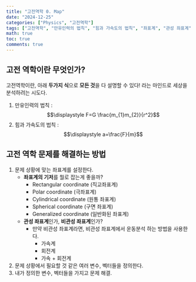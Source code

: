 ```yaml
---
title: "고전역학 0. Map"
date: "2024-12-25"
categories: ["Physics", "고전역학"]
tags: ["고전역학", "만유인력의 법칙", "힘과 가속도의 법칙", "좌표계", "관성 좌표계", "비관성 좌표계", "문제 해결", "변수 정의"]
math: true
toc: true
comments: true
---
```


## 고전 역학이란 무엇인가?

고전역학이란, 아래 **두가지 식**으로 **모든 것**을 다 설명할 수 있다! 라는 마인드로 세상을 분석하려는 시도다.

1. 만유인력의 법칙 : $$\displaystyle F=G \frac{m_{1}m_{2}}{r^2}$$
2. 힘과 가속도의 법칙 : $$\displaystyle a=\frac{F}{m}$$

## 고전 역학 문제를 해결하는 방법

1. 문제 상황에 맞는 좌표계를 설정한다.
	- **좌표계의 기저**를 뭘로 잡는게 좋을까?
		- Rectangular coordinate (직교좌표계)
		- Polar coordinate (극좌표계)
		- Cylindrical coordinate (원통 좌표계)
		- Spherical coordinate (구면 좌표계)
		- Generalized coordinate (일반화된 좌표계)
	- **관성 좌표계**인가, **비관성 좌표계**인가?
		- 만약 비관성 좌표계라면, 비관성 좌표계에서 운동분석 하는 방법을 사용한다.
			- 가속계
			- 회전계
			- 가속 + 회전계
2. 문제 상황에서 필요할 것 같은 여러 변수, 벡터들을 정의한다.
3. 내가 정의한 변수, 벡터들을 가지고 문제 해결.